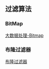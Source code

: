 ## 过滤算法

### BitMap

[大数据处理-Bitmap](https://www.cnblogs.com/yangjiannr/p/da-shu-ju-chu-libitmap.html)

### 布隆过滤器
[布隆过滤器](https://segmentfault.com/a/1190000002729689)
